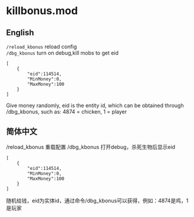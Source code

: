# killbonus.mod
## English
`/reload_kbonus` reload config  
`/dbg_kbonus` turn on debug,kill mobs to get eid  
```
[
    {
        "eid":114514,
        "MinMoney":0,
        "MaxMoney":100
    }
]

```
Give money randomly, eid is the entity id, which can be obtained through /dbg_kbonus, such as: 4874 = chicken, 1 = player

## 简体中文
/reload_kbonus 重载配置
/dbg_kbonus 打开debug，杀死生物后显示eid
```
[
    {
        "eid":114514,
        "MinMoney":0,
        "MaxMoney":100
    }
]

```
随机给钱，eid为实体id，通过命令/dbg_kbonus可以获得，例如：4874是鸡，1是玩家